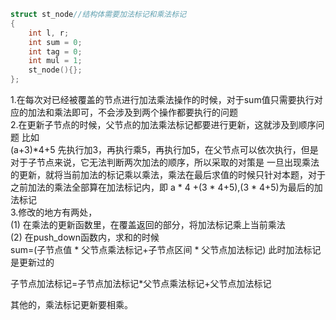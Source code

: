 ```cpp
struct st_node//结构体需要加法标记和乘法标记
{
    int l, r;
    int sum = 0;
    int tag = 0;
    int mul = 1;
    st_node(){};
};
```

1.在每次对已经被覆盖的节点进行加法乘法操作的时候，对于sum值只需要执行对应的加法和乘法即可，不会涉及到两个操作都要执行的问题    
2.在更新子节点的时候，父节点的加法乘法标记都要进行更新，这就涉及到顺序问题  比如    
(a+3)*4+5  先执行加3，再执行乘5，再执行加5，在父节点可以依次执行，但是对于子节点来说，它无法判断两次加法的顺序，所以采取的对策是
一旦出现乘法的更新，就将当前加法的标记乘以乘法，乘法在最后求值的时候只针对本题，对于之前加法的乘法全部算在加法标记内，即
a * 4 +(3 * 4+5),(3 * 4+5)为最后的加法标记    
3.修改的地方有两处，  
(1) 在乘法的更新函数里，在覆盖返回的部分，将加法标记乘上当前乘法   
(2) 在push_down函数内，求和的时候   
sum=(子节点值 * 父节点乘法标记+子节点区间 * 父节点加法标记)  此时加法标记是更新过的  

子节点加法标记=子节点加法标记*父节点乘法标记+父节点加法标记  

其他的，乘法标记更新要相乘。